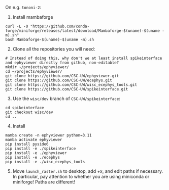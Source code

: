 On e.g. `tononi-2`:

1. Install mambaforge
```
curl -L -O "https://github.com/conda-forge/miniforge/releases/latest/download/Mambaforge-$(uname)-$(uname -m).sh"
bash Mambaforge-$(uname)-$(uname -m).sh
```
2. Clone all the repositories you will need:
```
# Instead of doing this, why don't we at least install spikeinterface and ephyviewer directly from github, non-editable? 
mkdir ~/projects/ephyviewer/
cd ~/projects/ephyviewer/
git clone https://github.com/CSC-UW/ephyviewer.git
git clone https://github.com/CSC-UW/ecephys.git
git clone https://github.com/CSC-UW/wisc_ecephys_tools.git
git clone https://github.com/CSC-UW/spikeinterface.git
```
3. Use the `wisc/dev` branch of `CSC-UW/spikeinterface`:
```
cd spikeinterface
git checkout wisc/dev
cd ..
```
4. Install
```
mamba create -n ephyviewer python=3.11
mamba activate ephyviewer
pip install pyside6
pip install -e ./spikeinterface
pip install -e ./ephyviewer
pip install -e ./ecephys
pip install -e ./wisc_ecephys_tools
```
5. Move `launch_raster.sh` to desktop, add +x, and edit paths if necessary. In particular, pay attention to whether you are using miniconda or miniforge! Paths are different! 
